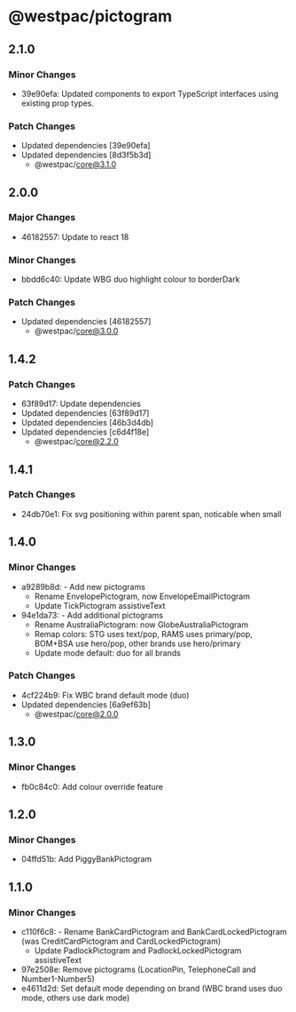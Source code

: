 # @westpac/pictogram

## 2.1.0

### Minor Changes

- 39e90efa: Updated components to export TypeScript interfaces using existing prop types.

### Patch Changes

- Updated dependencies [39e90efa]
- Updated dependencies [8d3f5b3d]
  - @westpac/core@3.1.0

## 2.0.0

### Major Changes

- 46182557: Update to react 18

### Minor Changes

- bbdd6c40: Update WBG duo highlight colour to borderDark

### Patch Changes

- Updated dependencies [46182557]
  - @westpac/core@3.0.0

## 1.4.2

### Patch Changes

- 63f89d17: Update dependencies
- Updated dependencies [63f89d17]
- Updated dependencies [46b3d4db]
- Updated dependencies [c6d4f18e]
  - @westpac/core@2.2.0

## 1.4.1

### Patch Changes

- 24db70e1: Fix svg positioning within parent span, noticable when small

## 1.4.0

### Minor Changes

- a9289b8d: - Add new pictograms
  - Rename EnvelopePictogram, now EnvelopeEmailPictogram
  - Update TickPictogram assistiveText
- 94e1da73: - Add additional pictograms
  - Rename AustraliaPictogram: now GlobeAustraliaPictogram
  - Remap colors: STG uses text/pop, RAMS uses primary/pop, BOM+BSA use hero/pop, other brands use hero/primary
  - Update mode default: duo for all brands

### Patch Changes

- 4cf224b9: Fix WBC brand default mode (duo)
- Updated dependencies [6a9ef63b]
  - @westpac/core@2.0.0

## 1.3.0

### Minor Changes

- fb0c84c0: Add colour override feature

## 1.2.0

### Minor Changes

- 04ffd51b: Add PiggyBankPictogram

## 1.1.0

### Minor Changes

- c110f6c8: - Rename BankCardPictogram and BankCardLockedPictogram (was CreditCardPictogram and CardLockedPictogram)
  - Update PadlockPictogram and PadlockLockedPictogram assistiveText
- 97e2508e: Remove pictograms (LocationPin, TelephoneCall and Number1-Number5)
- e4611d2d: Set default mode depending on brand (WBC brand uses duo mode, others use dark mode)
